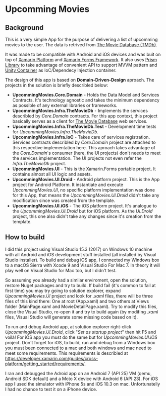 # Upcomming Movies

## Background

This is a very simple App for the purpose of delivering a list of upcomming movies to the user. The data is retrived from [The Movie Database (TMDb)](https://www.themoviedb.org).

It was made to be compatible with Android and iOS devices and was buit on top of [Xamarin Platform](https://www.xamarin.com/) and [Xamarin.Forms Framework](https://www.xamarin.com/forms). It also uses [Prism Library](https://github.com/PrismLibrary/Prism) to take advantage of convenient API to support MVVM pattern and [Unity Container](https://github.com/unitycontainer/unity) as IoC/Dependecy Injection container.

The design of this app is based on **Domain-Driven-Design** aproach. The projects in the solution is briefly describled below:
 - **UpcommingMovies.Core.Domain** - Holds the Data Model and Services Contracts. It's technology agnostic and takes the minimum dependency as possible of any external libraries or frameworks.
 - **UpcommingMovies.Infra.TheMovieDb** - Implements the services describled by *Core.Domain* contracts. For this app context, this project basically serves as a client for [The Movie Database](https://www.themoviedb.org) web services.
 - **UpcommingMovies.Infra.TheMovieDb.Test** - Development time tests for *UpcommingMovies.Infra.TheMovieDb*.
 - **UpcommingMovies.Infra.IoC** - Takes care of services registration. Services contracts describled by *Core.Domain* project are attached to this respective implementation here. This aproach takes advantage of the *Core.Domain*'s consumer (here, the UI projects) don't needs to meet the services implementation. The UI projects not even refer the *Infra.TheMovieDb* project.
 - **UpcommingMovies.UI** - This is the Xamarin.Forms portable project. It contains almost all UI logic and assets. 
 - **UpcommingMovies.UI.Droid** - Android platform project. This is the App project for Android Platform. It instantiate and execute *UpcommingMovies.UI*, no specific platform implementation was done for this App, that means the *UpcommingMovies.UI.Droid* didn't take any modification since was created from the template.
 - **UpcommingMovies.UI.iOS** - The iOS platform project. It's analogue to the *UpcommingMovies.UI.Droid* but for iOS platform. As the *UI.Droid* project, this one also didn't take any changes since it's creation from the template.

## How to build

I did this project using Visual Studio 15.3 (2017) on Windows 10 machine with all Android and iOS development stuff installed (all installed by Visual Studio installer). To build and debug iOS app, I connected my Windows box to a macOS Sierra with Xcode 9 and Visual Studio For Mac 7. In theory it will play well on Visual Studio for Mac too, but I didn't test.

So assuming you already had a similar enviroment, open the solution, restore Nuget packages and try to build. If build fail (it's common to fail at first time) you may try going to solution explorer, expand *UpcommingMovies.UI* project and look for *.xaml* files, there will be three files of this kind there: One at root (App.xaml) and two others at Views folder (MainPage.xaml and MovieDetailPage.xaml). Try to modify this files, close the Visual Studio, re-open it and try to build again (by modifing *.xaml* files, Visual Studio will generate some missing code based on it).

To run and debug Android app, at solution explorer right-click *UpcommingMovies.UI.Droid*, click "*Set as startup project*" then hit F5 and voilà! For iOS app you must do the same but for *UpcommingMovies.UI.iOS* project. Don't forget for iOS, to build, run and debug from a Windows box you must been connected to a mac and both windows and mac need to meet some requirements. This requirements is describled at https://developer.xamarin.com/guides/cross-platform/getting_started/requirements/.

I ran and debugged the Adroid app on an Android 7 (API 25) VM (qemu, Android SDK default) and a Moto X device with Android 6 (API 23). For iOS app I used the simulator with iPhone 5s and iOS 10.3 on mac. Unfortunatelly I had no chance to test it on a iPhone device.
